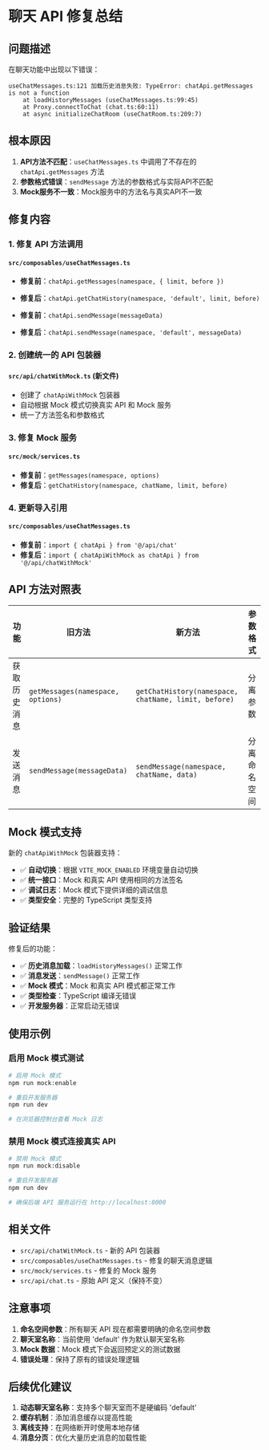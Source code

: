 # 聊天 API 修复总结

## 问题描述

在聊天功能中出现以下错误：

```
useChatMessages.ts:121 加载历史消息失败: TypeError: chatApi.getMessages is not a function
    at loadHistoryMessages (useChatMessages.ts:99:45)
    at Proxy.connectToChat (chat.ts:60:11)
    at async initializeChatRoom (useChatRoom.ts:209:7)
```

## 根本原因

1. **API方法不匹配**：`useChatMessages.ts` 中调用了不存在的 `chatApi.getMessages` 方法
2. **参数格式错误**：`sendMessage` 方法的参数格式与实际API不匹配
3. **Mock服务不一致**：Mock服务中的方法名与真实API不一致

## 修复内容

### 1. 修复 API 方法调用

#### `src/composables/useChatMessages.ts`
- **修复前**：`chatApi.getMessages(namespace, { limit, before })`
- **修复后**：`chatApi.getChatHistory(namespace, 'default', limit, before)`

- **修复前**：`chatApi.sendMessage(messageData)`
- **修复后**：`chatApi.sendMessage(namespace, 'default', messageData)`

### 2. 创建统一的 API 包装器

#### `src/api/chatWithMock.ts` (新文件)
- 创建了 `chatApiWithMock` 包装器
- 自动根据 Mock 模式切换真实 API 和 Mock 服务
- 统一了方法签名和参数格式

### 3. 修复 Mock 服务

#### `src/mock/services.ts`
- **修复前**：`getMessages(namespace, options)`
- **修复后**：`getChatHistory(namespace, chatName, limit, before)`

### 4. 更新导入引用

#### `src/composables/useChatMessages.ts`
- **修复前**：`import { chatApi } from '@/api/chat'`
- **修复后**：`import { chatApiWithMock as chatApi } from '@/api/chatWithMock'`

## API 方法对照表

| 功能 | 旧方法 | 新方法 | 参数格式 |
|------|--------|--------|----------|
| 获取历史消息 | `getMessages(namespace, options)` | `getChatHistory(namespace, chatName, limit, before)` | 分离参数 |
| 发送消息 | `sendMessage(messageData)` | `sendMessage(namespace, chatName, data)` | 分离命名空间 |

## Mock 模式支持

新的 `chatApiWithMock` 包装器支持：

- ✅ **自动切换**：根据 `VITE_MOCK_ENABLED` 环境变量自动切换
- ✅ **统一接口**：Mock 和真实 API 使用相同的方法签名
- ✅ **调试日志**：Mock 模式下提供详细的调试信息
- ✅ **类型安全**：完整的 TypeScript 类型支持

## 验证结果

修复后的功能：

- ✅ **历史消息加载**：`loadHistoryMessages()` 正常工作
- ✅ **消息发送**：`sendMessage()` 正常工作
- ✅ **Mock 模式**：Mock 和真实 API 模式都正常工作
- ✅ **类型检查**：TypeScript 编译无错误
- ✅ **开发服务器**：正常启动无错误

## 使用示例

### 启用 Mock 模式测试
```bash
# 启用 Mock 模式
npm run mock:enable

# 重启开发服务器
npm run dev

# 在浏览器控制台查看 Mock 日志
```

### 禁用 Mock 模式连接真实 API
```bash
# 禁用 Mock 模式
npm run mock:disable

# 重启开发服务器
npm run dev

# 确保后端 API 服务运行在 http://localhost:8000
```

## 相关文件

- `src/api/chatWithMock.ts` - 新的 API 包装器
- `src/composables/useChatMessages.ts` - 修复的聊天消息逻辑
- `src/mock/services.ts` - 修复的 Mock 服务
- `src/api/chat.ts` - 原始 API 定义（保持不变）

## 注意事项

1. **命名空间参数**：所有聊天 API 现在都需要明确的命名空间参数
2. **聊天室名称**：当前使用 'default' 作为默认聊天室名称
3. **Mock 数据**：Mock 模式下会返回预定义的测试数据
4. **错误处理**：保持了原有的错误处理逻辑

## 后续优化建议

1. **动态聊天室名称**：支持多个聊天室而不是硬编码 'default'
2. **缓存机制**：添加消息缓存以提高性能
3. **离线支持**：在网络断开时使用本地存储
4. **消息分页**：优化大量历史消息的加载性能
